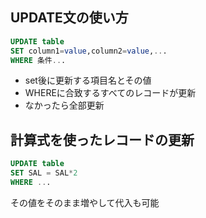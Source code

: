 ## UPDATE文の使い方
```sql
UPDATE table
SET column1=value,column2=value,...
WHERE 条件...
```
- set後に更新する項目名とその値
- WHEREに合致するすべてのレコードが更新
- なかったら全部更新
## 計算式を使ったレコードの更新
```sql
UPDATE table
SET SAL = SAL*2
WHERE ... 
```
その値をそのまま増やして代入も可能